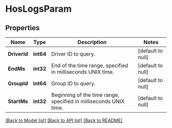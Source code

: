 # HosLogsParam

## Properties
Name | Type | Description | Notes
------------ | ------------- | ------------- | -------------
**DriverId** | **int64** | Driver ID to query. | [default to null]
**EndMs** | **int32** | End of the time range, specified in milliseconds UNIX time. | [default to null]
**GroupId** | **int64** | Group ID to query. | [default to null]
**StartMs** | **int32** | Beginning of the time range, specified in milliseconds UNIX time. | [default to null]

[[Back to Model list]](../README.md#documentation-for-models) [[Back to API list]](../README.md#documentation-for-api-endpoints) [[Back to README]](../README.md)


